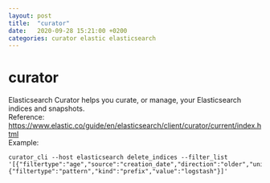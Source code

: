 ```yaml
---
layout: post
title:  "curator"
date:   2020-09-28 15:21:00 +0200
categories: curator elastic elasticsearch
---
```

# curator
Elasticsearch Curator helps you curate, or manage, your Elasticsearch indices and snapshots. <br>
Reference: https://www.elastic.co/guide/en/elasticsearch/client/curator/current/index.html
<br>
Example:<br>
```
curator_cli --host elasticsearch delete_indices --filter_list '[{"filtertype":"age","source":"creation_date","direction":"older","unit":"days","unit_count":1},{"filtertype":"pattern","kind":"prefix","value":"logstash"}]'
```
